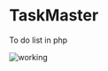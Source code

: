 # TaskMaster
To do list in php

![working](https://raw.githubusercontent.com/Brijeshkrishna/TaskMaster/main/imgs/1.png)
